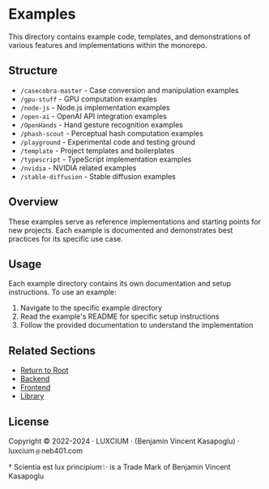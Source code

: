 # Examples

This directory contains example code, templates, and demonstrations of various features and implementations within the monorepo.

## Structure

- `/casecobra-master` - Case conversion and manipulation examples
- `/gpu-stuff` - GPU computation examples
- `/node-js` - Node.js implementation examples
- `/open-ai` - OpenAI API integration examples
- `/OpenHands` - Hand gesture recognition examples
- `/phash-scout` - Perceptual hash computation examples
- `/playground` - Experimental code and testing ground
- `/template` - Project templates and boilerplates
- `/typescript` - TypeScript implementation examples
- `/nvidia` - NVIDIA related examples
- `/stable-diffusion` - Stable diffusion examples

## Overview

These examples serve as reference implementations and starting points for new projects. Each example is documented and demonstrates best practices for its specific use case.

## Usage

Each example directory contains its own documentation and setup instructions. To use an example:

1. Navigate to the specific example directory
2. Read the example's README for specific setup instructions
3. Follow the provided documentation to understand the implementation

## Related Sections

- [Return to Root](../README.md)
- [Backend](../backend/README.md)
- [Frontend](../frontend/README.md)
- [Library](../library/README.md)

## License

Copyright © 2022-2024 · LUXCIUM · (Benjamin Vincent Kasapoglu) · luxcium﹫neb401.com

† Scientia est lux principium✨ is a Trade Mark of Benjamin Vincent Kasapoglu

